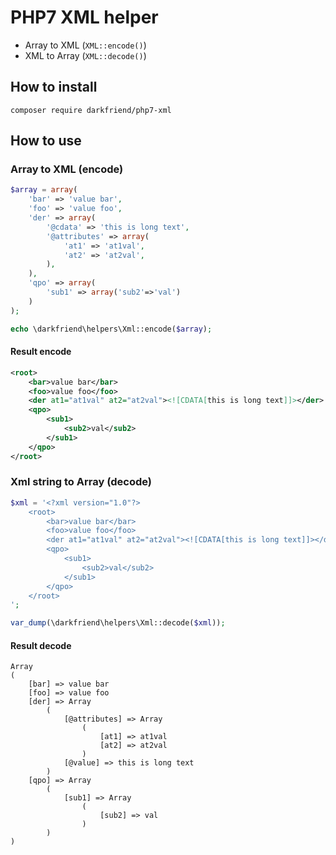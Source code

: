 # PHP7 XML helper

* Array to XML (``` XML::encode() ```)
* XML to Array (``` XML::decode() ```)

## How to install

```
composer require darkfriend/php7-xml
```

## How to use

### Array to XML (encode)

```php
$array = array(
    'bar' => 'value bar',
    'foo' => 'value foo',
    'der' => array(
        '@cdata' => 'this is long text',
        '@attributes' => array(
            'at1' => 'at1val',
            'at2' => 'at2val',
        ),
    ),
    'qpo' => array(
        'sub1' => array('sub2'=>'val')
    )
);

echo \darkfriend\helpers\Xml::encode($array);
```

#### Result encode

```xml
<root>
    <bar>value bar</bar>
    <foo>value foo</foo>
    <der at1="at1val" at2="at2val"><![CDATA[this is long text]]></der>
    <qpo>
        <sub1>
            <sub2>val</sub2>
        </sub1>
    </qpo>
</root>
```

### Xml string to Array (decode)

```php
$xml = '<?xml version="1.0"?>
    <root>
        <bar>value bar</bar>
        <foo>value foo</foo>
        <der at1="at1val" at2="at2val"><![CDATA[this is long text]]></der>
        <qpo>
            <sub1>
                <sub2>val</sub2>
            </sub1>
        </qpo>
    </root>
';

var_dump(\darkfriend\helpers\Xml::decode($xml));
```

#### Result decode

```
Array
(
    [bar] => value bar
    [foo] => value foo
    [der] => Array
        (
            [@attributes] => Array
                (
                    [at1] => at1val
                    [at2] => at2val
                )
            [@value] => this is long text
        )
    [qpo] => Array
        (
            [sub1] => Array
                (
                    [sub2] => val
                )
        )
)
```